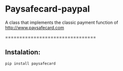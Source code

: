 # Paysafecard-paypal
A class that implements the classic payment function of http://www.paysafecard.com

================================
## Instalation:
```
pip install paysafecard
```